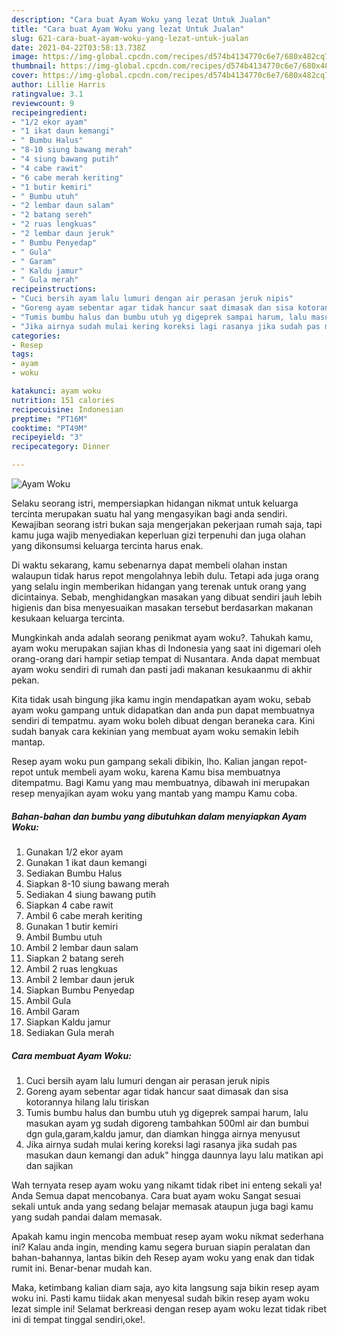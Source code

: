 ```yaml
---
description: "Cara buat Ayam Woku yang lezat Untuk Jualan"
title: "Cara buat Ayam Woku yang lezat Untuk Jualan"
slug: 621-cara-buat-ayam-woku-yang-lezat-untuk-jualan
date: 2021-04-22T03:58:13.738Z
image: https://img-global.cpcdn.com/recipes/d574b4134770c6e7/680x482cq70/ayam-woku-foto-resep-utama.jpg
thumbnail: https://img-global.cpcdn.com/recipes/d574b4134770c6e7/680x482cq70/ayam-woku-foto-resep-utama.jpg
cover: https://img-global.cpcdn.com/recipes/d574b4134770c6e7/680x482cq70/ayam-woku-foto-resep-utama.jpg
author: Lillie Harris
ratingvalue: 3.1
reviewcount: 9
recipeingredient:
- "1/2 ekor ayam"
- "1 ikat daun kemangi"
- " Bumbu Halus"
- "8-10 siung bawang merah"
- "4 siung bawang putih"
- "4 cabe rawit"
- "6 cabe merah keriting"
- "1 butir kemiri"
- " Bumbu utuh"
- "2 lembar daun salam"
- "2 batang sereh"
- "2 ruas lengkuas"
- "2 lembar daun jeruk"
- " Bumbu Penyedap"
- " Gula"
- " Garam"
- " Kaldu jamur"
- " Gula merah"
recipeinstructions:
- "Cuci bersih ayam lalu lumuri dengan air perasan jeruk nipis"
- "Goreng ayam sebentar agar tidak hancur saat dimasak dan sisa kotorannya hilang lalu tiriskan"
- "Tumis bumbu halus dan bumbu utuh yg digeprek sampai harum, lalu masukan ayam yg sudah digoreng tambahkan 500ml air dan bumbui dgn gula,garam,kaldu jamur, dan diamkan hingga airnya menyusut"
- "Jika airnya sudah mulai kering koreksi lagi rasanya jika sudah pas masukan daun kemangi dan aduk&#34; hingga daunnya layu lalu matikan api dan sajikan"
categories:
- Resep
tags:
- ayam
- woku

katakunci: ayam woku 
nutrition: 151 calories
recipecuisine: Indonesian
preptime: "PT16M"
cooktime: "PT49M"
recipeyield: "3"
recipecategory: Dinner

---
```



![Ayam Woku](https://img-global.cpcdn.com/recipes/d574b4134770c6e7/680x482cq70/ayam-woku-foto-resep-utama.jpg)

Selaku seorang istri, mempersiapkan hidangan nikmat untuk keluarga tercinta merupakan suatu hal yang mengasyikan bagi anda sendiri. Kewajiban seorang istri bukan saja mengerjakan pekerjaan rumah saja, tapi kamu juga wajib menyediakan keperluan gizi terpenuhi dan juga olahan yang dikonsumsi keluarga tercinta harus enak.

Di waktu  sekarang, kamu sebenarnya dapat membeli olahan instan walaupun tidak harus repot mengolahnya lebih dulu. Tetapi ada juga orang yang selalu ingin memberikan hidangan yang terenak untuk orang yang dicintainya. Sebab, menghidangkan masakan yang dibuat sendiri jauh lebih higienis dan bisa menyesuaikan masakan tersebut berdasarkan makanan kesukaan keluarga tercinta. 



Mungkinkah anda adalah seorang penikmat ayam woku?. Tahukah kamu, ayam woku merupakan sajian khas di Indonesia yang saat ini digemari oleh orang-orang dari hampir setiap tempat di Nusantara. Anda dapat membuat ayam woku sendiri di rumah dan pasti jadi makanan kesukaanmu di akhir pekan.

Kita tidak usah bingung jika kamu ingin mendapatkan ayam woku, sebab ayam woku gampang untuk didapatkan dan anda pun dapat membuatnya sendiri di tempatmu. ayam woku boleh dibuat dengan beraneka cara. Kini sudah banyak cara kekinian yang membuat ayam woku semakin lebih mantap.

Resep ayam woku pun gampang sekali dibikin, lho. Kalian jangan repot-repot untuk membeli ayam woku, karena Kamu bisa membuatnya ditempatmu. Bagi Kamu yang mau membuatnya, dibawah ini merupakan resep menyajikan ayam woku yang mantab yang mampu Kamu coba.

<!--inarticleads1-->

##### Bahan-bahan dan bumbu yang dibutuhkan dalam menyiapkan Ayam Woku:

1. Gunakan 1/2 ekor ayam
1. Gunakan 1 ikat daun kemangi
1. Sediakan  Bumbu Halus
1. Siapkan 8-10 siung bawang merah
1. Sediakan 4 siung bawang putih
1. Siapkan 4 cabe rawit
1. Ambil 6 cabe merah keriting
1. Gunakan 1 butir kemiri
1. Ambil  Bumbu utuh
1. Ambil 2 lembar daun salam
1. Siapkan 2 batang sereh
1. Ambil 2 ruas lengkuas
1. Ambil 2 lembar daun jeruk
1. Siapkan  Bumbu Penyedap
1. Ambil  Gula
1. Ambil  Garam
1. Siapkan  Kaldu jamur
1. Sediakan  Gula merah




<!--inarticleads2-->

##### Cara membuat Ayam Woku:

1. Cuci bersih ayam lalu lumuri dengan air perasan jeruk nipis
1. Goreng ayam sebentar agar tidak hancur saat dimasak dan sisa kotorannya hilang lalu tiriskan
1. Tumis bumbu halus dan bumbu utuh yg digeprek sampai harum, lalu masukan ayam yg sudah digoreng tambahkan 500ml air dan bumbui dgn gula,garam,kaldu jamur, dan diamkan hingga airnya menyusut
1. Jika airnya sudah mulai kering koreksi lagi rasanya jika sudah pas masukan daun kemangi dan aduk&#34; hingga daunnya layu lalu matikan api dan sajikan




Wah ternyata resep ayam woku yang nikamt tidak ribet ini enteng sekali ya! Anda Semua dapat mencobanya. Cara buat ayam woku Sangat sesuai sekali untuk anda yang sedang belajar memasak ataupun juga bagi kamu yang sudah pandai dalam memasak.

Apakah kamu ingin mencoba membuat resep ayam woku nikmat sederhana ini? Kalau anda ingin, mending kamu segera buruan siapin peralatan dan bahan-bahannya, lantas bikin deh Resep ayam woku yang enak dan tidak rumit ini. Benar-benar mudah kan. 

Maka, ketimbang kalian diam saja, ayo kita langsung saja bikin resep ayam woku ini. Pasti kamu tiidak akan menyesal sudah bikin resep ayam woku lezat simple ini! Selamat berkreasi dengan resep ayam woku lezat tidak ribet ini di tempat tinggal sendiri,oke!.

